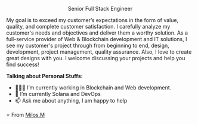 <p align="center">
  Senior Full Stack Engineer
</p>

My goal is to exceed my customer’s expectations in the form of value, quality, and complete customer satisfaction.
I carefully analyze my customer's needs and objectives and deliver them a worthy solution.
As a full-service provider of Web & Blockchain development and IT solutions, I see my customer's project through from beginning to end, design, development, project management, quality assurance.
Also, I love to create great designs with you.
I welcome discussing your projects and help you find success!

**Talking about Personal Stuffs:**

- 👨🏽‍💻 I’m currently working in Blockchain and Web development.
- 🌱 I’m currently Solana and DevOps
- 📫 Ask me about anything, I am happy to help

⭐️ From [Milos.M](https://github.com/MilosHouse-dev/milos-dev)
